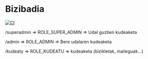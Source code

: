 # Bizibadia

[![CI](https://github.com/ikerib/bizibadia/actions/workflows/main.yml/badge.svg)](https://github.com/ikerib/bizibadia/actions/workflows/main.yml)

/superadmin => ROLE_SUPER_ADMIN => Udal guztien kudeaketa

/admin      => ROLE_ADMIN => Bere udalaren kudeaketa

/kudeaty    => ROLE_KUDEATU => kudeaketa (bizikletak, maileguak...)
